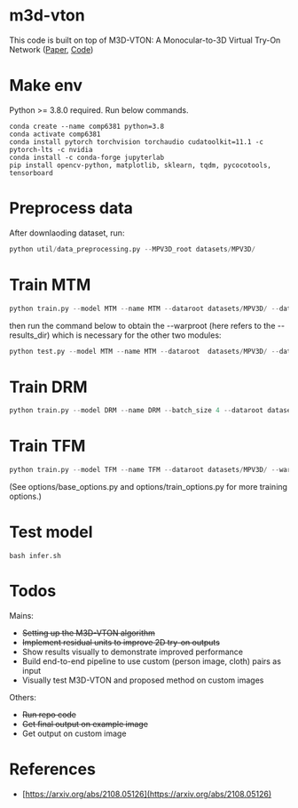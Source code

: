 # m3d-vton

This code is built on top of M3D-VTON: A Monocular-to-3D Virtual Try-On Network ([Paper](https://arxiv.org/abs/2108.05126), [Code](https://github.com/fyviezhao/M3D-VTON))

# Make env

Python >= 3.8.0 required. Run below commands.
```
conda create --name comp6381 python=3.8
conda activate comp6381
conda install pytorch torchvision torchaudio cudatoolkit=11.1 -c pytorch-lts -c nvidia
conda install -c conda-forge jupyterlab
pip install opencv-python, matplotlib, sklearn, tqdm, pycocotools, tensorboard
```

# Preprocess data

After downlaoding dataset, run:

```python
python util/data_preprocessing.py --MPV3D_root datasets/MPV3D/
```

# Train MTM
```python
python train.py --model MTM --name MTM --dataroot datasets/MPV3D/ --datalist train_pairs --checkpoints_dir logs/exp1
```
then run the command below to obtain the --warproot (here refers to the --results_dir) which is necessary for the other two modules:

```python
python test.py --model MTM --name MTM --dataroot  datasets/MPV3D/ --datalist train_pairs --checkpoints_dir logs/exp1/ --results_dir outs/mtm_results
```

# Train DRM
```python
python train.py --model DRM --name DRM --batch_size 4 --dataroot datasets/MPV3D/ --warproot outs/mtm_results/aligned/MTM/train_pairs --datalist train_pairs --checkpoints_dir logs/exp1

```

# Train TFM
```python
python train.py --model TFM --name TFM --dataroot datasets/MPV3D/ --warproot outs/mtm_results/aligned/MTM/train_pairs --datalist train_pairs --checkpoints_dir logs/exp1

```
(See options/base_options.py and options/train_options.py for more training options.)

# Test model

```
bash infer.sh
```

# Todos

Mains:
* <s>Setting up the M3D-VTON algorithm</s>
* <s>Implement residual units to improve 2D try-on outputs</s>
* Show results visually to demonstrate improved performance
* Build end-to-end pipeline to use custom (person image, cloth) pairs as input
* Visually test M3D-VTON and proposed method on custom images

Others:

* <s>Run repo code</s>
* <s>Get final output on example image</s>
* Get output on custom image


# References
* [https://arxiv.org/abs/2108.05126](https://arxiv.org/abs/2108.05126)